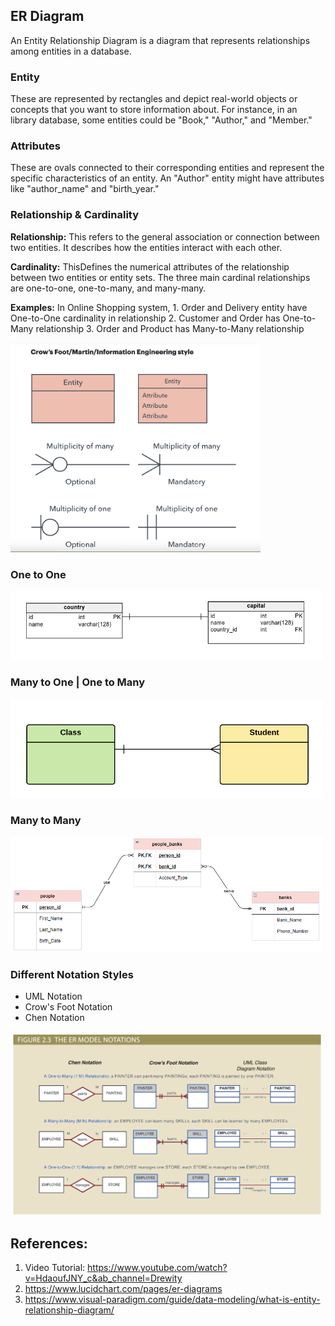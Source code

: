 
## ER Diagram
An Entity Relationship Diagram is a diagram that represents relationships among entities in a database.

### Entity
These are represented by rectangles and depict real-world objects or concepts that you want to store information about. For instance, in an library database, some entities could be "Book," "Author," and "Member."

### Attributes
These are ovals connected to their corresponding entities and represent the specific characteristics of an entity. An "Author" entity might have attributes like "author_name" and "birth_year."

### Relationship & Cardinality
**Relationship:** This refers to the general association or connection between two entities. It describes how the entities interact with each other.

**Cardinality:** ThisDefines the numerical attributes of the relationship between two entities or entity sets. The three main cardinal relationships are one-to-one, one-to-many, and many-many. 

**Examples:**
    In Online Shopping system, 
    1. Order and Delivery entity have One-to-One cardinality in relationship
    2. Customer and Order has One-to-Many relationship
    3. Order and Product has Many-to-Many relationship


<img src="../../Images/entity_relationship.png" width="400">

### One to One
<img src="../../Images/database/one-to-one.png" width="500">

### Many to One | One to Many
<img src="../../Images/database/many-to-one.webp" width="500">

### Many to Many

<img src="../../Images/database/many_to_many.png" width="500">

### Different Notation Styles
- UML Notation
- Crow's Foot Notation
- Chen Notation

<img src="../../Images/database/ER_notation_styles.png" width="500">


## References: 
1. Video Tutorial: https://www.youtube.com/watch?v=HdaoufJNY_c&ab_channel=Drewity
2. https://www.lucidchart.com/pages/er-diagrams
3. https://www.visual-paradigm.com/guide/data-modeling/what-is-entity-relationship-diagram/